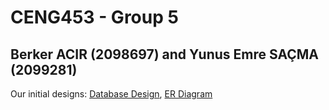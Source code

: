# CENG453 - Group 5
## Berker ACIR (2098697) and Yunus Emre SAÇMA (2099281)    

Our initial designs: [Database Design](https://www.draw.io/?lightbox=1&highlight=0000ff&edit=_blank&layers=1&nav=1&title=database#R7Vhdb5swFP01PG7iI9DksSHtNqldp2bTHicHHLBqbGackfTX7xrMh2vaZlKX7SFJpOBzr3197znWBZwgLvYfBCrzW55i6vhuuneCleP7XhB58KeQQ4tEi0ULZIKk2mkA1uQRa9DV6I6kuDIcJedUktIEE84YTqSBISF4bbptOTWjlijDFrBOELXR7ySVeYvOQ3fAP2KS5V1kz9WWDUoeMsF3TMdz%2FGDbfFpzgbq1tH%2BVo5TXIyi4coJYcC7bq2IfY6pq25WtnXf9jLXft8BMHjPBbyf8QnSnU7%2BM47tvn7%2Fq7clDV5KqJgVFDEbLLWdyrS0ujJOc0PQGHfhOxawk1KAbLXMuyCP4IwomDwAwC6kZ9yO1GqE05pSLJk6AXfU1Zq7VijqWwBXM%2FdIl6D2BbtHecLxBlex2ySlFZUU2zb7VxAKJjLAll5IX2qnL8trclOYwWCJKMgZYArGw6GrRZuPNYKzriYXE%2B2c58Xqm4QRhXmApDuCiJ8y1Ng7msB6E6EUay8cidGf6AGjxZ%2F3KfbB7OCyIZVCBPtrCjOb5MzucOxEOuDOiIQoFYUjipVJ%2FNVYdXIzyHKBGi9O6DCxdflpZkoQSy0ZRgj%2Fgji3GW42OCNRQVaKEsOwGb1UKswG511kpiAN1W9ocyZykKWZKSlwiiTa93ktOmGzSDpfwg%2BLE7vvQCWFPMYy9YQw%2F5S5kzBlsE5FGARhEWWMlTEM%2B%2FrHy8aflczCJeU0vTwkcy8Vg7gWaZhZNjCQPDBX4TNZRZIX%2B6cgKLbJKVFU1F6mjlg88t8%2FpzNsrvF3MT8dbZPG2ju%2Fur9bnFv3PWvRf6dHH6uHC0gNKEmi68se5R%2Fb8Rf9Nj5xbdFUJF%2BcGeRxTp2yQC4upFO5nz0QdRdQpO6LnWUxZLDUP4TjVtatzIvEa6q6stUCl6l6y6DreBG1v0CUis0mEC6tCs6knK2%2FmvUGJ7CeolVITqkDQEVUi2AijYtHPHe%2B08a5qxHEJDpDwvilHZ4erTL5wpzgq67FHxGrZquwkQfRSGwo4EyrMJI8m0yNp%2B%2B7b8Ag0GUQG4QSRE0p3%2F5hGGA7vftrH5uEFW3D1Gw%3D%3D), [ER Diagram](https://www.draw.io/?lightbox=1&target=blank&highlight=0000FF&edit=_blank&layers=1&nav=1&title=ER_diagram#R7Vpdb5swFP01edyEMZDwuGTdh9RK1fKw7dEBJ1gDHBmnSfbrZwc7YEw0mhA6abSVGl%2F8xT3nmnMvmcBFdvjM0DZ5ojFOJ64THybw48R1AQyA%2BCctx9IShGFp2DASq06VYUl%2BY2V0lHVHYlwYHTmlKSdb0xjRPMcRN2yIMbo3u61paq66RRtsGZYRSm3rdxLzpLTOfKeyf8Fkk%2BiVgaOurFD0a8PoLlfrTVy4Pv2UlzOk51L9iwTFdF8zwYcJXDBKefkpOyxwKn2r3VaO%2B3Th6nnfDOe8ywC3HPCC0p269UWCGIo4ZmqD%2FKidUuxJlqJctOZrmvOluuKIdpSQNH5ER7qTqxZceEG35gll5Lfoj1JxCQiDuMy4wtwN5GwkTRc0pey0DsSO%2FDVGLuWMai2GCzH2Wd8iaJie0MHo%2BIgKrndJ0xRtC7I67VsOzBDbkHxOOaeZ6qTv8pO5KYUinKOUbHJhi8RawknKF%2BXdAE%2B0lUcx4%2FhwERVwxlrEEKYZ5uwouqgBMFT0UOEDdPjsKzICTaGkTkSojEgFwOY8d0UC8UHxoJ0T0OLE148WGcTN8ROWjP7C2k85LdlRc50yFVsUkXzziNdyp15l%2BaY2L01UOG2dnsIhIXGMcwki5Yij1ZlpW0pyfro5fy7%2BxO0unPf%2BxBd7Wog2qNriT3ZnfEFzsU1ETr7Hgg57LClhAOd2Bc5tB04BJejcCSfd7xaYPAumL88jTJ1g8t3hYALAwunDGE7dcJrOhsPJt2AqIsrwiFQnpIDjDRhS9hPqIX8hjOaZ3O6oW95Kt3iOqVtmTjdS6PP4JlLYz8MUv8i8ZAzgWtT8E9IFTG3tIuazAjdBW%2FmRJTRb7YozaDolcxuumEq3YUbEfiTD9bjnyjTfJ4TjpQBQDtiL5FWGK890iA8RJG7oG0ECAjtK%2FLYg6UHag9ByvOV1nMcfZApdhUDNQeIe2fGHYvSp8VM2BG9F80D4D6P1U3Us18CxlXQ3fCb2QXcswiZLxLG7wX8hcUffMZwiTl7MbbQ5VK3wLGO2gm5mHm%2FerAFJuXs1qJ51N%2BY5p2l6ombaVt6yNZHABR1r3dSRcnG%2F0G3kkU7QYEs5Y8Wds0s70cm1te21dCo5owkFriaN28KZ6VtyxnWggYEVx11J06gJQDAMZ9zA65czdsnp%2Fzn7%2Fem0cfaDwc7%2BlrpOP8HqGGd%2FGLq10%2F%2Bd8x74njLUwLjlseDZIX4pOxkmxH3rmIXXhXjgmPSYhncJ8cBxW%2FfbW4jbUvyJruwQH%2FOygY6dwG%2Bc6Y4tOadt5WSd1d907tiVlbFQWZVVvHbkLmdlbUD1kZTpOcZC5RU4tVSU74aTnTzzo9BKcm4pCvUNjaD9DbSW8vLdQJv1Jr66Jt435FAtSVTphDdLvIHx%2FPKcxgzdE29zIug3JrqTwhJP4H4Vll3HmdOiJYsaJdZQEstrpOda9tQCZHYviaXLR6PEan0KhK%2BVWG1A9fEUgHa9bJRYXXFqkVh3w8muUY0S6yrQWiTW3UCz61v%2FUWERBqbgaHn1eq%2FCIrTLPZbXr34LcNa2NWVbdptcpW31EVzXtvBtXyqZktTvS9t6d9K2ftBQOqHxFdObtS206xCvpNPF95BnooGJlURdSSdo0wlcyDqHoZMXNk4CXS94LZ%2F8xktKABqHdG98Ao11wlv4JJrV16fL7tV31OHDHw%3D%3D)

